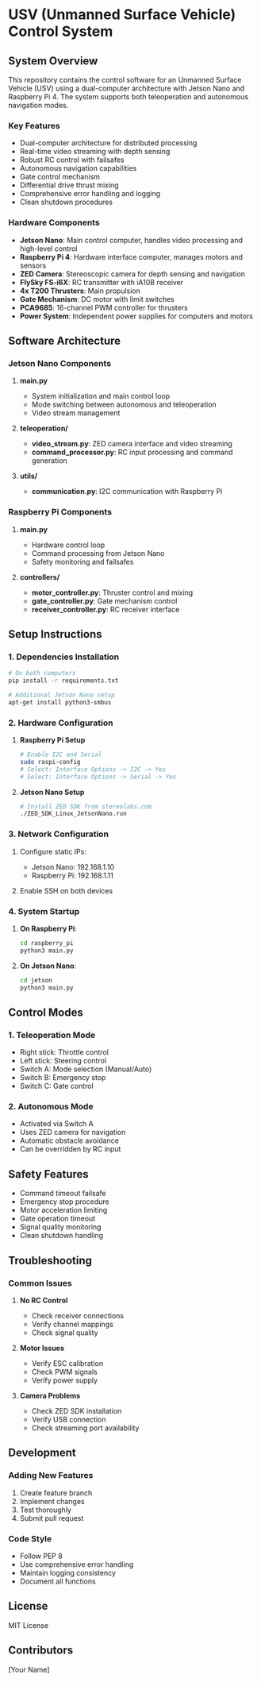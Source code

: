 # USV (Unmanned Surface Vehicle) Control System

## System Overview
This repository contains the control software for an Unmanned Surface Vehicle (USV) using a dual-computer architecture with Jetson Nano and Raspberry Pi 4. The system supports both teleoperation and autonomous navigation modes.

### Key Features
- Dual-computer architecture for distributed processing
- Real-time video streaming with depth sensing
- Robust RC control with failsafes
- Autonomous navigation capabilities
- Gate control mechanism
- Differential drive thrust mixing
- Comprehensive error handling and logging
- Clean shutdown procedures

### Hardware Components
- **Jetson Nano**: Main control computer, handles video processing and high-level control
- **Raspberry Pi 4**: Hardware interface computer, manages motors and sensors
- **ZED Camera**: Stereoscopic camera for depth sensing and navigation
- **FlySky FS-i6X**: RC transmitter with iA10B receiver
- **4x T200 Thrusters**: Main propulsion
- **Gate Mechanism**: DC motor with limit switches
- **PCA9685**: 16-channel PWM controller for thrusters
- **Power System**: Independent power supplies for computers and motors

## Software Architecture

### Jetson Nano Components
1. **main.py**
   - System initialization and main control loop
   - Mode switching between autonomous and teleoperation
   - Video stream management

2. **teleoperation/**
   - **video_stream.py**: ZED camera interface and video streaming
   - **command_processor.py**: RC input processing and command generation

3. **utils/**
   - **communication.py**: I2C communication with Raspberry Pi

### Raspberry Pi Components
1. **main.py**
   - Hardware control loop
   - Command processing from Jetson Nano
   - Safety monitoring and failsafes

2. **controllers/**
   - **motor_controller.py**: Thruster control and mixing
   - **gate_controller.py**: Gate mechanism control
   - **receiver_controller.py**: RC receiver interface

## Setup Instructions

### 1. Dependencies Installation
```bash
# On both computers
pip install -r requirements.txt

# Additional Jetson Nano setup
apt-get install python3-smbus
```

### 2. Hardware Configuration
1. **Raspberry Pi Setup**
   ```bash
   # Enable I2C and Serial
   sudo raspi-config
   # Select: Interface Options -> I2C -> Yes
   # Select: Interface Options -> Serial -> Yes
   ```

2. **Jetson Nano Setup**
   ```bash
   # Install ZED SDK from stereolabs.com
   ./ZED_SDK_Linux_JetsonNano.run
   ```

### 3. Network Configuration
1. Configure static IPs:
   - Jetson Nano: 192.168.1.10
   - Raspberry Pi: 192.168.1.11

2. Enable SSH on both devices

### 4. System Startup
1. **On Raspberry Pi**:
   ```bash
   cd raspberry_pi
   python3 main.py
   ```

2. **On Jetson Nano**:
   ```bash
   cd jetson
   python3 main.py
   ```

## Control Modes

### 1. Teleoperation Mode
- Right stick: Throttle control
- Left stick: Steering control
- Switch A: Mode selection (Manual/Auto)
- Switch B: Emergency stop
- Switch C: Gate control

### 2. Autonomous Mode
- Activated via Switch A
- Uses ZED camera for navigation
- Automatic obstacle avoidance
- Can be overridden by RC input

## Safety Features
- Command timeout failsafe
- Emergency stop procedure
- Motor acceleration limiting
- Gate operation timeout
- Signal quality monitoring
- Clean shutdown handling

## Troubleshooting

### Common Issues
1. **No RC Control**
   - Check receiver connections
   - Verify channel mappings
   - Check signal quality

2. **Motor Issues**
   - Verify ESC calibration
   - Check PWM signals
   - Verify power supply

3. **Camera Problems**
   - Check ZED SDK installation
   - Verify USB connection
   - Check streaming port availability

## Development

### Adding New Features
1. Create feature branch
2. Implement changes
3. Test thoroughly
4. Submit pull request

### Code Style
- Follow PEP 8
- Use comprehensive error handling
- Maintain logging consistency
- Document all functions

## License
MIT License

## Contributors
[Your Name]
